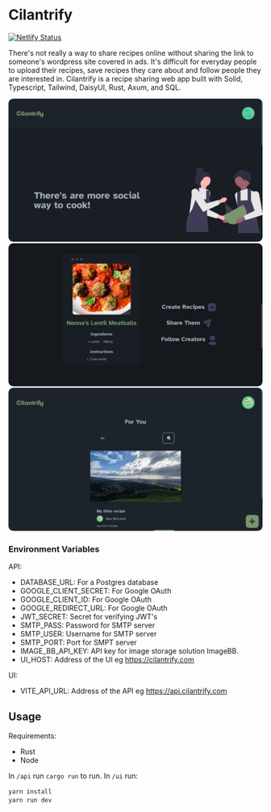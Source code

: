 # Cilantrify
[![Netlify Status](https://api.netlify.com/api/v1/badges/cad669f6-9fba-457c-8903-c7b2e67c1929/deploy-status)](https://app.netlify.com/sites/cilantrify/deploys)

There's not really a way to share recipes online without sharing the link to someone's wordpress site covered in ads. It's difficult for everyday people to upload their recipes, save recipes they care about and follow people they are interested in. Cilantrify is a recipe sharing web app built with Solid, Typescript, Tailwind, DaisyUI, Rust, Axum, and SQL.

<img style="border-radius: 1vmin" src="./screenshots/more-social.png">
<img style="border-radius: 1vmin" src="./screenshots/example-landing.png">
<img style="border-radius: 1vmin" src="./screenshots/for-you.png">

### Environment Variables

API:

- DATABASE_URL: For a Postgres database
- GOOGLE_CLIENT_SECRET: For Google OAuth
- GOOGLE_CLIENT_ID: For Google OAuth
- GOOGLE_REDIRECT_URL: For Google OAuth
- JWT_SECRET: Secret for verifying JWT's
- SMTP_PASS: Password for SMTP server
- SMTP_USER: Username for SMTP server
- SMTP_PORT: Port for SMPT server
- IMAGE_BB_API_KEY: API key for image storage solution ImageBB.
- UI_HOST: Address of the UI eg https://cilantrify.com

UI:

- VITE_API_URL: Address of the API eg https://api.cilantrify.com

## Usage

Requirements:

- Rust
- Node

In `/api` run `cargo run` to run.
In `/ui` run:

```bash
yarn install
yarn run dev
```
